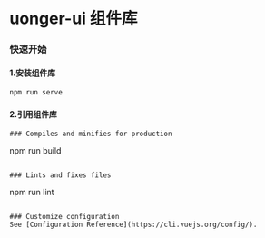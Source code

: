 # uonger-ui 组件库

### 快速开始

#### 1.安装组件库
```bash
npm run serve
```
#### 2.引用组件库

```
### Compiles and minifies for production
```
npm run build
```

### Lints and fixes files
```
npm run lint
```

### Customize configuration
See [Configuration Reference](https://cli.vuejs.org/config/).
